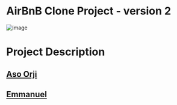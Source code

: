# AirBnB Clone Project - version 2
![image](https://user-images.githubusercontent.com/42071241/225963494-50040a9f-debd-47dd-8d09-4c3eb7e8f04b.png)

# Project Description

## [Aso Orji](ndubuisiaso@gmail.com)
## [Emmanuel](manueldamienboateng@gmail.com)
